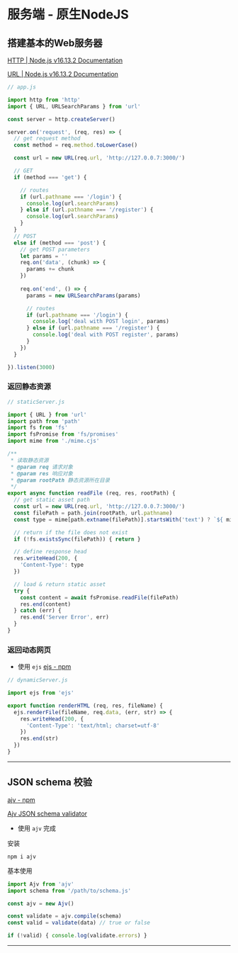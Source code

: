 # 服务端 - 原生NodeJS



## 搭建基本的Web服务器

[HTTP | Node.js v16.13.2 Documentation](https://nodejs.org/dist/latest-v16.x/docs/api/http.html)

[URL | Node.js v16.13.2 Documentation](https://nodejs.org/dist/latest-v16.x/docs/api/url.html)

```js
// app.js

import http from 'http'
import { URL, URLSearchParams } from 'url'

const server = http.createServer()

server.on('request', (req, res) => {
  // get request method
  const method = req.method.toLowerCase()

  const url = new URL(req.url, 'http://127.0.0.7:3000/')

  // GET
  if (method === 'get') {

    // routes
    if (url.pathname === '/login') {
      console.log(url.searchParams)
    } else if (url.pathname === '/register') {
      console.log(url.searchParams)
    }
  }
  // POST
  else if (method === 'post') {
    // get POST parameters
    let params = ''
    req.on('data', (chunk) => {
      params += chunk
    })
    
    req.on('end', () => {
      params = new URLSearchParams(params)

      // routes
      if (url.pathname === '/login') {
        console.log('deal with POST login', params)
      } else if (url.pathname === '/register') {
        console.log('deal with POST register', params)
      }
    })
  }

}).listen(3000)
```



### 返回静态资源

```js
// staticServer.js

import { URL } from 'url'
import path from 'path'
import fs from 'fs'
import fsPromise from 'fs/promises'
import mime from './mime.cjs'

/**
 * 读取静态资源
 * @param req 请求对象
 * @param res 响应对象
 * @param rootPath 静态资源所在目录
 */
export async function readFile (req, res, rootPath) {
  // get static asset path
  const url = new URL(req.url, 'http://127.0.0.7:3000/')
  const filePath = path.join(rootPath, url.pathname)
  const type = mime[path.extname(filePath)].startsWith('text') ? `${ mime[path.extname(filePath)] }; charset=utf-8` : mime[path.extname(filePath)]

  // return if the file does not exist
  if (!fs.existsSync(filePath)) { return }

  // define response head
  res.writeHead(200, {
    'Content-Type': type
  })

  // load & return static asset
  try {
    const content = await fsPromise.readFile(filePath)
    res.end(content)
  } catch (err) {
    res.end('Server Error', err)
  }
}
```



### 返回动态网页

- 使用 `ejs` [ejs - npm](https://www.npmjs.com/package/ejs)

```js
// dynamicServer.js

import ejs from 'ejs'

export function renderHTML (req, res, fileName) {
  ejs.renderFile(fileName, req.data, (err, str) => {
    res.writeHead(200, {
      'Content-Type': 'text/html; charset=utf-8'
    })
    res.end(str)
  })
}
```

---

## JSON schema 校验

[ajv - npm](https://www.npmjs.com/package/ajv)

[Ajv JSON schema validator](https://ajv.js.org/)

- 使用 `ajv` 完成

安装

```shell
npm i ajv
```

基本使用

```js
import Ajv from 'ajv'
import schema from '/path/to/schema.js'

const ajv = new Ajv()

const validate = ajv.compile(schema)
const valid = validate(data) // true or false

if (!valid) { console.log(validate.errors) }
```

---



